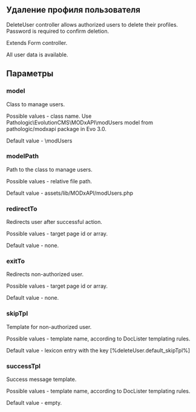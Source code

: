 ## Удаление профиля пользователя

DeleteUser controller allows authorized users to delete their profiles. Password is required to confirm deletion. 

Extends Form controller.

All user data is available.

## Параметры
### model
Class to manage users.

Possible values - class name. Use Pathologic\EvolutionCMS\MODxAPI\modUsers model from pathologic/modxapi package in Evo 3.0.

Default value - \modUsers

### modelPath
Path to the class to manage users.

Possible values - relative file path.

Default value - assets/lib/MODxAPI/modUsers.php

### redirectTo
Redirects user after successful action.

Possible values - target page id or array.

Default value - none.

### exitTo
Redirects non-authorized user.

Possible values - target page id or array.

Default value - none.

### skipTpl
Template for non-authorized user.

Possible values - template name, according to DocLister templating rules.

Default value - lexicon entry with the key [%deleteUser.default_skipTpl%]

### successTpl
Success message template. 

Possible values - template name, according to DocLister templating rules.

Default value - empty.
